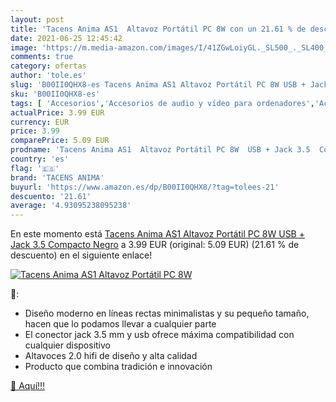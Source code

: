 ```yaml
---
layout: post
title: 'Tacens Anima AS1  Altavoz Portátil PC 8W con un 21.61 % de descuento'
date: 2021-06-25 12:45:42
image: 'https://m.media-amazon.com/images/I/41ZGwLoiyGL._SL500_._SL400_.jpg'
comments: true
category: ofertas
author: 'tole.es'
slug: 'B00II0QHX8-es Tacens Anima AS1 Altavoz Portátil PC 8W USB + Jack 3.5...'
sku: 'B00II0QHX8-es'
tags: [ 'Accesorios','Accesorios de audio y vídeo para ordenadores','Accesorios de audio y vídeo portátil','Accesorios para Juegos PC','Altavoces de ordenador','Altavoces portátiles y altavoces con puerto dock','Audio y vídeo portátil','Electrónica','Informática','Juegos y Accesorios para PC','Videojuegos','altavoz','tacens anima', ]
actualPrice: 3.99 EUR
currency: EUR
price: 3.99
comparePrice: 5.09 EUR
prodname: 'Tacens Anima AS1  Altavoz Portátil PC 8W  USB + Jack 3.5  Compacto  Negro'
country: 'es'
flag: '🇪🇸'
brand: 'TACENS ANIMA'
buyurl: 'https://www.amazon.es/dp/B00II0QHX8/?tag=tolees-21'
descuento: '21.61'
average: '4.93095238095238'
---
```


En este momento está [Tacens Anima AS1  Altavoz Portátil PC 8W  USB + Jack 3.5  Compacto  Negro](https://www.amazon.es/dp/B00II0QHX8/?tag=tolees-21) a 3.99 EUR (original: 5.09 EUR) (21.61 %  de descuento) en el siguiente enlace!

[![Tacens Anima AS1  Altavoz Portátil PC 8W](https://m.media-amazon.com/images/I/41ZGwLoiyGL._SL500_._SL400_.jpg)](https://www.amazon.es/dp/B00II0QHX8/?tag=tolees-21)

🔎:

- Diseño moderno en líneas rectas minimalistas y su pequeño tamaño, hacen que lo podamos llevar a cualquier parte
- El conector jack 3.5 mm y usb ofrece máxima compatibilidad con cualquier dispositivo
- Altavoces 2.0 hifi de diseño y alta calidad
- Producto que combina tradición e innovación

[🛒 Aquí!!!](https://www.amazon.es/dp/B00II0QHX8/?tag=tolees-21)
